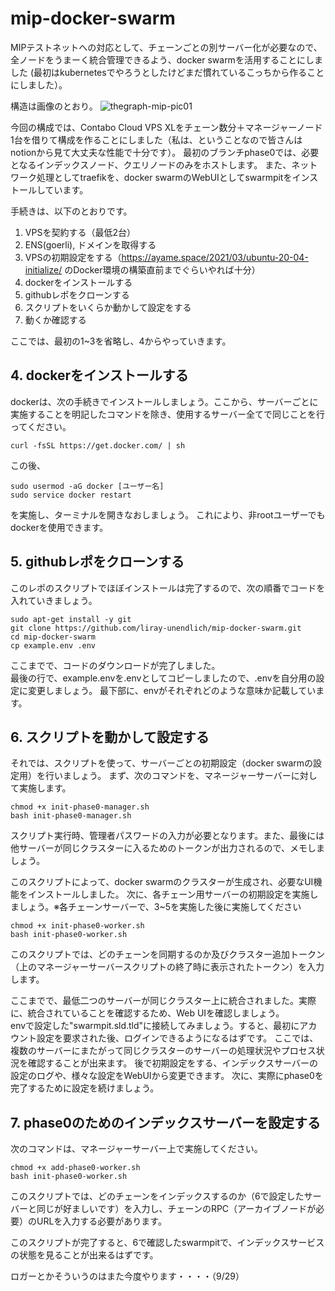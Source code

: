 # mip-docker-swarm
MIPテストネットへの対応として、チェーンごとの別サーバー化が必要なので、全ノードをうまーく統合管理できるよう、docker swarmを活用することにしました
(最初はkubernetesでやろうとしたけどまだ慣れているこっちから作ることにしました）。

構造は画像のとおり。
![thegraph-mip-pic01](https://user-images.githubusercontent.com/15893314/193045327-07b08c45-a31e-4640-a26a-a95fe28f9a4c.png)

今回の構成では、Contabo Cloud VPS XLをチェーン数分＋マネージャーノード1台を借りて構成を作ることにしました（私は、ということなので皆さんはnotionから見て大丈夫な性能で十分です）。
最初のブランチphase0では、必要となるインデックスノード、クエリノードのみをホストします。
また、ネットワーク処理としてtraefikを、docker swarmのWebUIとしてswarmpitをインストールしています。

手続きは、以下のとおりです。
1. VPSを契約する（最低2台）
1. ENS(goerli), ドメインを取得する
1. VPSの初期設定をする（https://ayame.space/2021/03/ubuntu-20-04-initialize/ のDocker環境の構築直前までぐらいやれば十分）
1. dockerをインストールする
1. githubレポをクローンする
1. スクリプトをいくらか動かして設定をする
1. 動くか確認する

ここでは、最初の1~3を省略し、4からやっていきます。

## 4. dockerをインストールする
dockerは、次の手続きでインストールしましょう。ここから、サーバーごとに実施することを明記したコマンドを除き、使用するサーバー全てで同じことを行ってください。
```
curl -fsSL https://get.docker.com/ | sh
```
この後、
```
sudo usermod -aG docker [ユーザー名]
sudo service docker restart
```
を実施し、ターミナルを開きなおしましょう。
これにより、非rootユーザーでもdockerを使用できます。

## 5. githubレポをクローンする
このレポのスクリプトでほぼインストールは完了するので、次の順番でコードを入れていきましょう。
``` 
sudo apt-get install -y git
git clone https://github.com/liray-unendlich/mip-docker-swarm.git
cd mip-docker-swarm
cp example.env .env
```
ここまでで、コードのダウンロードが完了しました。  
最後の行で、example.envを.envとしてコピーしましたので、.envを自分用の設定に変更しましょう。
最下部に、envがそれぞれどのような意味か記載しています。

## 6. スクリプトを動かして設定する
それでは、スクリプトを使って、サーバーごとの初期設定（docker swarmの設定用）を行いましょう。
まず、次のコマンドを、マネージャーサーバーに対して実施します。
```
chmod +x init-phase0-manager.sh
bash init-phase0-manager.sh
```
スクリプト実行時、管理者パスワードの入力が必要となります。また、最後には他サーバーが同じクラスターに入るためのトークンが出力されるので、メモしましょう。

このスクリプトによって、docker swarmのクラスターが生成され、必要なUI機能をインストールしました。
次に、各チェーン用サーバーの初期設定を実施しましょう。※各チェーンサーバーで、3~5を実施した後に実施してください
```
chmod +x init-phase0-worker.sh
bash init-phase0-worker.sh
```
このスクリプトでは、どのチェーンを同期するのか及びクラスター追加トークン（上のマネージャーサーバースクリプトの終了時に表示されたトークン）を入力します。

ここまでで、最低二つのサーバーが同じクラスター上に統合されました。実際に、統合されていることを確認するため、Web UIを確認しましょう。  
envで設定した"swarmpit.sld.tld"に接続してみましょう。すると、最初にアカウント設定を要求された後、ログインできるようになるはずです。
ここでは、複数のサーバーにまたがって同じクラスターのサーバーの処理状況やプロセス状況を確認することが出来ます。
後で初期設定をする、インデックスサーバーの設定のログや、様々な設定をWebUIから変更できます。
次に、実際にphase0を完了するために設定を続けましょう。

## 7. phase0のためのインデックスサーバーを設定する
次のコマンドは、マネージャーサーバー上で実施してください。
```
chmod +x add-phase0-worker.sh
bash init-phase0-worker.sh
```
このスクリプトでは、どのチェーンをインデックスするのか（6で設定したサーバーと同じが好ましいです）を入力し、チェーンのRPC（アーカイブノードが必要）のURLを入力する必要があります。

このスクリプトが完了すると、6で確認したswarmpitで、インデックスサービスの状態を見ることが出来るはずです。

ロガーとかそういうのはまた今度やります・・・・（9/29）
